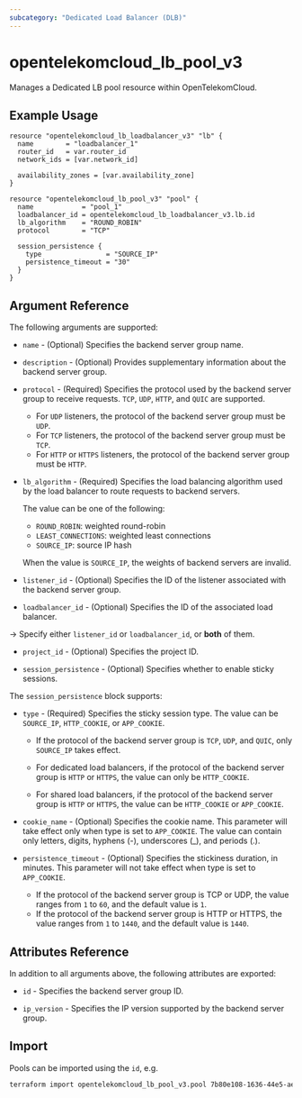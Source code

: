 ```yaml
---
subcategory: "Dedicated Load Balancer (DLB)"
---
```


# opentelekomcloud_lb_pool_v3

Manages a Dedicated LB pool resource within OpenTelekomCloud.

## Example Usage

```hcl
resource "opentelekomcloud_lb_loadbalancer_v3" "lb" {
  name        = "loadbalancer_1"
  router_id   = var.router_id
  network_ids = [var.network_id]

  availability_zones = [var.availability_zone]
}

resource "opentelekomcloud_lb_pool_v3" "pool" {
  name            = "pool_1"
  loadbalancer_id = opentelekomcloud_lb_loadbalancer_v3.lb.id
  lb_algorithm    = "ROUND_ROBIN"
  protocol        = "TCP"

  session_persistence {
    type                = "SOURCE_IP"
    persistence_timeout = "30"
  }
}

```

## Argument Reference

The following arguments are supported:

* `name` - (Optional) Specifies the backend server group name.

* `description` - (Optional) Provides supplementary information about the backend server group.

* `protocol` - (Required) Specifies the protocol used by the backend server group to receive requests.
  `TCP`, `UDP`, `HTTP`, and `QUIC` are supported.

  * For `UDP` listeners, the protocol of the backend server group must be `UDP`.
  * For `TCP` listeners, the protocol of the backend server group must be `TCP`.
  * For `HTTP` or `HTTPS` listeners, the protocol of the backend server group must be `HTTP`.

* `lb_algorithm` - (Required) Specifies the load balancing algorithm used by the load balancer to route requests to backend servers.

  The value can be one of the following:
  * `ROUND_ROBIN`: weighted round-robin
  * `LEAST_CONNECTIONS`: weighted least connections
  * `SOURCE_IP`: source IP hash

  When the value is `SOURCE_IP`, the weights of backend servers are invalid.

* `listener_id` - (Optional) Specifies the ID of the listener associated with the backend server group.

* `loadbalancer_id` - (Optional) Specifies the ID of the associated load balancer.

-> Specify either `listener_id` or `loadbalancer_id`, or **both** of them.

* `project_id` - (Optional) Specifies the project ID.

* `session_persistence` - (Optional) Specifies whether to enable sticky sessions.

The `session_persistence` block supports:

* `type` - (Required) Specifies the sticky session type. The value can be `SOURCE_IP`, `HTTP_COOKIE`, or `APP_COOKIE`.

  * If the protocol of the backend server group is `TCP`, `UDP`, and `QUIC`, only `SOURCE_IP` takes effect.

  * For dedicated load balancers, if the protocol of the backend server group is `HTTP` or `HTTPS`, the value can only be `HTTP_COOKIE`.

  * For shared load balancers, if the protocol of the backend server group is `HTTP` or `HTTPS`, the value can be `HTTP_COOKIE` or `APP_COOKIE`.

* `cookie_name` - (Optional) Specifies the cookie name. This parameter will take effect only when type is set to `APP_COOKIE`.
  The value can contain only letters, digits, hyphens (-), underscores (_), and periods (.).

* `persistence_timeout` - (Optional) Specifies the stickiness duration, in minutes.
  This parameter will not take effect when type is set to `APP_COOKIE`.
  * If the protocol of the backend server group is TCP or UDP,
  the value ranges from `1` to `60`, and the default value is `1`.
  * If the protocol of the backend server group is HTTP or HTTPS, the value ranges from `1` to `1440`,
  and the default value is `1440`.


## Attributes Reference

In addition to all arguments above, the following attributes are exported:

* `id` - Specifies the backend server group ID.

* `ip_version` - Specifies the IP version supported by the backend server group.

## Import

Pools can be imported using the `id`, e.g.

```sh
terraform import opentelekomcloud_lb_pool_v3.pool 7b80e108-1636-44e5-aece-986b0052b7dd
```
